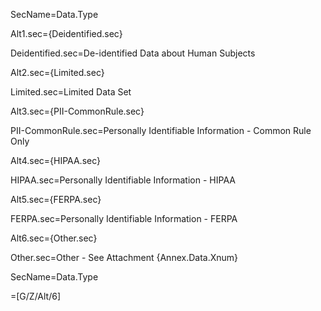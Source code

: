 SecName=Data.Type

Alt1.sec={Deidentified.sec}

Deidentified.sec=De-identified Data about Human Subjects 

Alt2.sec={Limited.sec}

Limited.sec=Limited Data Set 

Alt3.sec={PII-CommonRule.sec}

PII-CommonRule.sec=Personally Identifiable Information - Common Rule Only 

Alt4.sec={HIPAA.sec}

HIPAA.sec=Personally Identifiable Information - HIPAA 

Alt5.sec={FERPA.sec}

FERPA.sec=Personally Identifiable Information - FERPA 

Alt6.sec={Other.sec}

Other.sec=Other - See Attachment {Annex.Data.Xnum} 

SecName=Data.Type

=[G/Z/Alt/6] 

